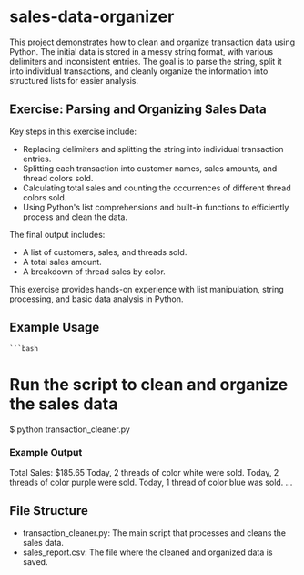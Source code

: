# sales-data-organizer

This project demonstrates how to clean and organize transaction data using Python. The initial data is stored in a messy string format, with various delimiters and inconsistent entries. The goal is to parse the string, split it into individual transactions, and cleanly organize the information into structured lists for easier analysis.

## Exercise: Parsing and Organizing Sales Data

Key steps in this exercise include:

- Replacing delimiters and splitting the string into individual transaction entries.
- Splitting each transaction into customer names, sales amounts, and thread colors sold.
- Calculating total sales and counting the occurrences of different thread colors sold.
- Using Python's list comprehensions and built-in functions to efficiently process and clean the data.

The final output includes:

- A list of customers, sales, and threads sold.
- A total sales amount.
- A breakdown of thread sales by color.

This exercise provides hands-on experience with list manipulation, string processing, and basic data analysis in Python.

## Example Usage
    ```bash
# Run the script to clean and organize the sales data
$ python transaction_cleaner.py

### Example Output

Total Sales: $185.65
Today, 2 threads of color white were sold.
Today, 2 threads of color purple were sold.
Today, 1 thread of color blue was sold.
...

## File Structure
- transaction_cleaner.py: The main script that processes and cleans the sales data.
- sales_report.csv: The file where the cleaned and organized data is saved.
